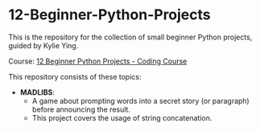 # 12-Beginner-Python-Projects
 This is the repository for the collection of small beginner Python projects, guided by Kylie Ying.

 Course: [12 Beginner Python Projects - Coding Course](https://www.youtube.com/watch?v=8ext9G7xspg&t=9109s)

 This repository consists of these topics:
 - **MADLIBS**: 
    - A game about prompting words into a secret story (or paragraph) before announcing the result.
    - This project covers the usage of string concatenation.